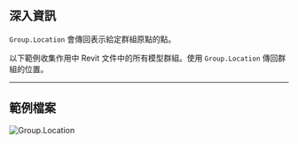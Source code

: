 ## 深入資訊
`Group.Location` 會傳回表示給定群組原點的點。

以下範例收集作用中 Revit 文件中的所有模型群組。使用 `Group.Location` 傳回群組的位置。

___
## 範例檔案

![Group.Location](./Revit.Elements.Group.Location_img.jpg)
